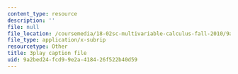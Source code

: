 ```yaml
---
content_type: resource
description: ''
file: null
file_location: /coursemedia/18-02sc-multivariable-calculus-fall-2010/9a2bed24fcd99e2a418426f522b40d59_iYFogDTPlRo.srt
file_type: application/x-subrip
resourcetype: Other
title: 3play caption file
uid: 9a2bed24-fcd9-9e2a-4184-26f522b40d59
---
```

